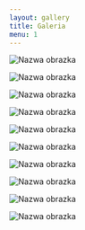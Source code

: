 ```yaml
---
layout: gallery
title: Galeria
menu: 1
---
```


<!--
Optymalna szerokość obrazka: 708px (mniejsze zostaną rozciągnięte, większe zmniejszone w razie potrzeby).

Aby uzyskać kwadraty oryginalne obrazki musza być kwadratowe
(ogólnie obrazki moga mieć dowolne ale takie same proporcje).

Zmień liczbę w polu menu z 0 na konkretną by pokazać galerię w menu.

Pamiętaj by zostawiać odstęp jednej linii pomiędzy kodem obrazków jak w przykładzie poniżej.

 -->

![Nazwa obrazka](images/examples/A.png)

![Nazwa obrazka](/images/examples/B.png)

![Nazwa obrazka](http://placekitten.com/g/512/512)

![Nazwa obrazka](http://placekitten.com/g/800/800)

![Nazwa obrazka](http://placekitten.com/g/420/420)

![Nazwa obrazka](http://placekitten.com/g/330/330)

![Nazwa obrazka](http://placekitten.com/g/600/600)

![Nazwa obrazka](http://placekitten.com/g/900/900)

![Nazwa obrazka](http://placekitten.com/g/960/960)

![Nazwa obrazka](http://placekitten.com/g/1024/1024)

